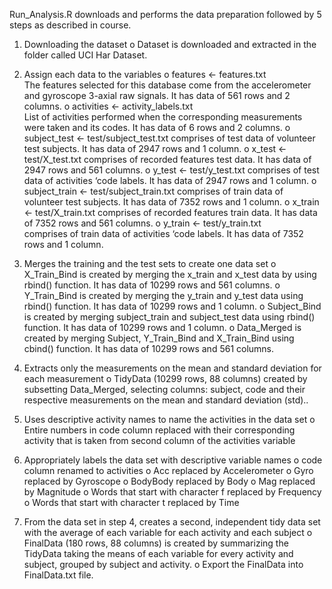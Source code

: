 Run_Analysis.R downloads and performs the data preparation followed by 5 steps as described in course. 
1.	Downloading the dataset
o	Dataset is downloaded and extracted in the folder called UCI Har Dataset.

2.	Assign each data to the variables
o	features <- features.txt  
The features selected for this database come from the accelerometer and gyroscope 3-axial raw signals. It has data of 561 rows and 2 columns.
o	activities <- activity_labels.txt  
List of activities performed when the corresponding measurements were taken and its codes. It has data of 6 rows and 2 columns.
o	subject_test <- test/subject_test.txt 
comprises of test data of volunteer test subjects. It has data of 2947 rows and 1 column.
o	x_test <- test/X_test.txt 
comprises of recorded features test data. It has data of 2947 rows and 561 columns.
o	y_test <- test/y_test.txt 
comprises of test data of activities ‘code labels. It has data of 2947 rows and 1 column.
o	subject_train <- test/subject_train.txt 
comprises of train data of volunteer test subjects. It has data of 7352 rows and 1 column.
o	x_train <- test/X_train.txt 
comprises of recorded features train data. It has data of 7352 rows and 561 columns.
o	y_train <- test/y_train.txt  
comprises of train data of activities ‘code labels. It has data of 7352 rows and 1 column.

3.	Merges the training and the test sets to create one data set
o	X_Train_Bind is created by merging the x_train and x_test data by using rbind() function. It has data of 10299 rows and 561 columns.
o	Y_Train_Bind is created by merging the y_train and y_test data using rbind() function. It has data of 10299 rows and 1 column.
o	Subject_Bind is created by merging subject_train and subject_test data using rbind() function. It has data of 10299 rows and 1 column.
o	Data_Merged is created by merging Subject, Y_Train_Bind and X_Train_Bind using cbind() function. It has data of 10299 rows and 561 columns.

4.	Extracts only the measurements on the mean and standard deviation for each measurement
o	TidyData (10299 rows, 88 columns) created by subsetting Data_Merged, selecting columns: subject, code and their respective measurements on the mean and standard deviation (std)..

5.	Uses descriptive activity names to name the activities in the data set
o	Entire numbers in code column replaced with their corresponding activity that is taken from second column of the activities variable

6.	Appropriately labels the data set with descriptive variable names
o	code column renamed to activities
o	Acc replaced by Accelerometer
o	Gyro replaced by Gyroscope
o	BodyBody replaced by Body
o	Mag replaced by Magnitude
o	Words that start with character f replaced by Frequency
o	Words that start with character t replaced by Time

7.	From the data set in step 4, creates a second, independent tidy data set with the average of each variable for each activity and each subject
o	FinalData (180 rows, 88 columns) is created by summarizing the TidyData taking the means of each variable for every activity and subject, grouped by subject and activity.
o	Export the FinalData into FinalData.txt file.

